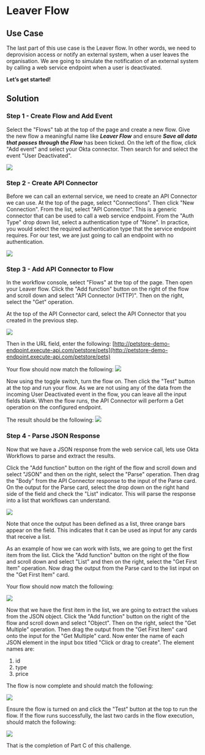 ﻿

# Leaver Flow

## Use Case

The last part of this use case is the Leaver flow. In other words, we need to deprovision access or notify an external system, when a user leaves the organisation. We are going to simulate the notification of an external system by calling a web service endpoint when a user is deactivated.

**Let’s get started!**

## Solution

### Step 1 - Create Flow and Add Event

Select the "Flows" tab at the top of the page and create a new flow. Give the new flow a meaningful name like _**Leaver Flow**_ and ensure _**Save all data that passes through the Flow**_ has been ticked. On the left of the flow, click "Add event" and select your Okta connector. Then search for and select the event "User Deactivated".

![](https://github.com/iamse-blog/wic1-workshop/blob/main/images/005/image1.png?raw=true")

### Step 2 - Create API Connector

Before we can call an external service, we need to create an API Connector we can use. At the top of the page, select "Connections". Then click "New Connection". From the list, select "API Connector". This is a generic connector that can be used to call a web service endpoint. From the "Auth Type" drop down list, select a authentication type of "None". In practice, you would select the required authentication type that the service endpoint requires. For our test, we are just going to call an endpoint with no authentication.

![](https://github.com/iamse-blog/wic1-workshop/blob/main/images/005/image2.png?raw=true")

### Step 3 - Add API Connector to Flow

In the workflow console, select "Flows" at the top of the page. Then open your Leaver flow. Click the "Add function" button on the right of the flow and scroll down and select "API Connector (HTTP)". Then on the right, select the "Get" operation.

At the top of the API Connector card, select the API Connector that you created in the previous step.

![](https://github.com/iamse-blog/wic1-workshop/blob/main/images/005/image3.png?raw=true")

Then in the URL field, enter the following:  [http://petstore-demo-endpoint.execute-api.com/petstore/pets](http://petstore-demo-endpoint.execute-api.com/petstore/pets)

Your flow should now match the following:
![](https://github.com/iamse-blog/wic1-workshop/blob/main/images/005/image4.png?raw=true")

Now using the toggle switch, turn the flow on. Then click the "Test" button at the top and run your flow. As we are not using any of the data from the incoming User Deactivated event in the flow, you can leave all the input fields blank. When the flow runs, the API Connector will perform a Get operation on the configured endpoint.

The result should be the following:
![](https://github.com/iamse-blog/wic1-workshop/blob/main/images/005/image5.png?raw=true")

### Step 4 - Parse JSON Response

Now that we have a JSON response from the web service call, lets use Okta Workflows to parse and extract the results.

Click the "Add function" button on the right of the flow and scroll down and select "JSON" and then on the right, select the "Parse" operation. Then drag the "Body" from the API Connector response to the input of the Parse card. On the output for the Parse card, select the drop down on the right hand side of the field and check the "List" indicator. This will parse the response into a list that workflows can understand.

![](https://github.com/iamse-blog/wic1-workshop/blob/main/images/005/image6.png?raw=true")

Note that once the output has been defined as a list, three orange bars appear on the field. This indicates that it can be used as input for any cards that receive a list.

As an example of how we can work with lists, we are going to get the first item from the list. Click the "Add function" button on the right of the flow and scroll down and select "List" and then on the right, select the "Get First Item" operation. Now drag the output from the Parse card to the list input on the "Get First Item" card.

Your flow should now match the following:

![](https://github.com/iamse-blog/wic1-workshop/blob/main/images/005/image7.png?raw=true")

Now that we have the first item in the list, we are going to extract the values from the JSON object. Click the "Add function" button on the right of the flow and scroll down and select "Object". Then on the right, select the "Get Multiple" operation. Then drag the output from the "Get First Item" card onto the input for the "Get Multiple" card. Now enter the name of each JSON element in the input box titled "Click or drag to create". The element names are:

1.  id
2.  type
3.  price

The flow is now complete and should match the following:

![](https://github.com/iamse-blog/wic1-workshop/blob/main/images/005/image8.png?raw=true")

Ensure the flow is turned on and click the "Test" button at the top to run the flow. If the flow runs successfully, the last two cards in the flow execution, should match the following:

![](https://github.com/iamse-blog/wic1-workshop/blob/main/images/005/image9.png?raw=true")

That is the completion of Part C of this challenge.

